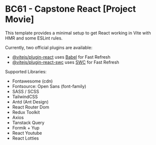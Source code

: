 # BC61 - Capstone React [Project Movie]

This template provides a minimal setup to get React working in Vite with HMR and some ESLint rules.

Currently, two official plugins are available:

- [@vitejs/plugin-react](https://github.com/vitejs/vite-plugin-react/blob/main/packages/plugin-react/README.md) uses [Babel](https://babeljs.io/) for Fast Refresh
- [@vitejs/plugin-react-swc](https://github.com/vitejs/vite-plugin-react-swc) uses [SWC](https://swc.rs/) for Fast Refresh

Supported Libraries:
- Fontawesome (cdn)
- Fontsource: Open Sans (font-family)
- SASS / SCSS
- TailwindCSS
- Antd (Ant Design)
- React Router Dom
- Redux Toolkit
- Axios
- Tanstack Query
- Formik + Yup
- React Youtube
- React Lotties
